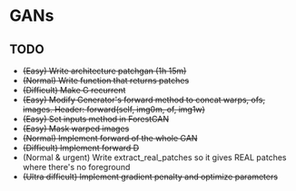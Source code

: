 # GANs

## TODO

 * ~~(Easy) Write architecture patchgan (1h 15m)~~
 * ~~(Normal) Write function that returns patches~~
 * ~~(Difficult) Make G recurrent~~
 * ~~(Easy) Modify Generator's forward method to concat warps, ofs, images. Header: forward(self, img0m, of, img1w)~~
 * ~~(Easy) Set inputs method in ForestGAN~~
 * ~~(Easy) Mask warped images~~
 * ~~(Normal) Implement forward of the whole GAN~~
 * ~~(Difficult) Implement forward D~~
 * (Normal & urgent) Write extract_real_patches so it gives REAL patches where there's no foreground
 * ~~(Ultra difficult) Implement gradient penalty and optimize parameters~~